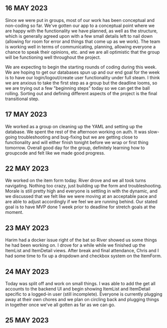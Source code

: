 ## 16 MAY 2023

Since we were put in groups, most of our work has been conceptual and non-coding so far. We've gotten our app to a conceptual point where we are happy with the functionality we have planned, as well as the structure, which is generally agreed upon with a few small details left to nail down (allowing for room for error and things that come up as we work). The team is working well in terms of communicating, planning, allowing everyone a chance to speak their opinions, etc. and we are all optimistic that the group will be functioning well throughout the project.

We are expecting to begin the starting rounds of coding during this week. We are hoping to get our databases spun up and our end goal for the week is to have our login/logout/create user functionality under full steam. I think we are anxious to take the first step as a group but the deadline looms, so we are trying out a few "beginning steps" today so we can get the ball rolling. Sorting out and defining different aspects of the project is the final transitional step.

## 17 MAY 2023

We worked as a group on cleaning up the YAML and setting up the database. We spent the rest of the afternoon working on auth. It was slow-going troubleshooting and bug-fixing but we are getting close to functionality and will either finish tonight before we wrap or first thing tomorrow. Overall good day for the group, definitely learning how to groupcode and felt like we made good progress.

## 22 MAY 2023

We worked on the item form today. River drove and we all took turns navigating. Nothing too crazy, just building up the form and troubleshooting. Morale is still pretty high and everyone is settling in with the dynamic, and we discussed that we felt like we were moving at an acceptable pace and are able to adjust accordingly if we feel we are running behind. Our stated goal is to have MVP done 1 week prior to deadline for stretch goals at the moment.

## 23 MAY 2023

Harim had a docker issue right of the bat so River showed us some things he had been working on. I drove for a while while we finished up the ItemList and ItemDetail views. After break and final attendance, Chris and I had some time to fix up a dropdown and checkbox system on the ItemForm.

## 24 MAY 2023

Today was split off and work on small things. I was able to add the get all accounts to the backend UI and begin showing ItemList and ItemDetail specific to a logged-in user (still incomplete). Everyone is currently plugging away at their own chores and we plan on circling back and plugging things in together once we've all gotten as far as we can go.

## 25 MAY 2023
